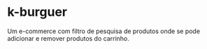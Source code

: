 # k-burguer
Um e-commerce com filtro de pesquisa de produtos onde se pode adicionar e remover produtos do carrinho.
